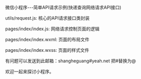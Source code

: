 微信小程序---简单API请求示例(快递查询网络请求API接口)


utils/request.js:		核心的API请求接口类封装

pages/index/index.js:	网络请求控制页面的逻辑

pages/index/index.wxml:	页面的布局文件

pages/index/index.wxss: 页面的样式文件


有问题可以发送到此邮箱：shangheguang#yeah.net 把#替换为@

欢迎一起来探讨小程序。